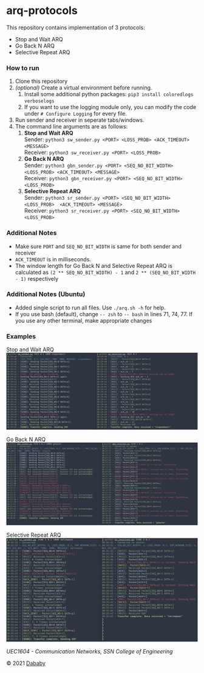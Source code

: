 # arq-protocols

This repository contains implementation of 3 protocols:

- Stop and Wait ARQ
- Go Back N ARQ
- Selective Repeat ARQ

### How to run

1. Clone this repository
2. *(optional)* Create a virtual environment before running.
   1. Install some additional python packages: ```pip3 install coloredlogs verboselogs```
   2. If you want to use the logging module only, you can modify the code under ```# Configure Logging``` for every file.
3. Run sender and receiver in seperate tabs/windows.
4. The command line arguments are as follows:
   1. **Stop and Wait ARQ**<br>Sender: ```python3 sw_sender.py <PORT> <LOSS_PROB> <ACK_TIMEOUT> <MESSAGE>```</br>Receiver: ```python3 sw_receiver.py <PORT> <LOSS_PROB>```</br>
   2. **Go Back N ARQ**<br>Sender: ```python3 gbn_sender.py <PORT> <SEQ_NO_BIT_WIDTH> <LOSS_PROB> <ACK_TIMEOUT> <MESSAGE>```</br>Receiver: ```python3 gbn_receiver.py <PORT> <SEQ_NO_BIT_WIDTH> <LOSS_PROB>```</br>
   3. **Selective Repeat ARQ**<br>Sender: ```python3 sr_sender.py <PORT> <SEQ_NO_BIT_WIDTH> <LOSS_PROB>  <ACK_TIMEOUT> <MESSAGE>```</br>Receiver: ```python3 sr_receiver.py <PORT> <SEQ_NO_BIT_WIDTH> <LOSS_PROB>```</br>

### Additional Notes

- Make sure ```PORT``` and ```SEQ_NO_BIT_WIDTH``` is same for both sender and receiver
- ```ACK_TIMEOUT``` is in milliseconds.
- The window length for Go Back N and Selective Repeat ARQ is calculated as ```(2 ** SEQ_NO_BIT_WIDTH) - 1``` and ```2 ** (SEQ_NO_BIT_WIDTH - 1)``` respectively

### Additional Notes (Ubuntu)

- Added single script to run all files. Use ```./arq.sh -h``` for help.
- If you use bash (default), change ```-- zsh``` to ```-- bash``` in lines 71, 74, 77. If you use any other terminal, make appropriate changes

### Examples

Stop and Wait ARQ
![Stop and Wait ARQ](./output_imgs/sw.png)

Go Back N ARQ
![Go Back N ARQ](./output_imgs/gbn.png)

Selective Repeat ARQ
![Selective Repeat ARQ](./output_imgs/sr.png)

*UEC1604 - Communication Networks, SSN College of Engineering*

© 2021 [Dababy](https://images.genius.com/be8f69860cbafafe944c022b0e2e354c.1000x1000x1.png)